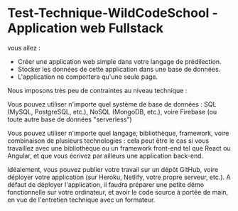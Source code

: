# Test-Technique-WildCodeSchool - Application web Fullstack


vous allez :

- Créer une application web simple dans votre langage de prédilection.
- Stocker les données de cette application dans une base de données.
- L'application ne comportera qu'une seule page.

Nous imposons très peu de contraintes au niveau technique :

Vous pouvez utiliser n'importe quel système de base de données : SQL (MySQL, PostgreSQL, etc.), NoSQL (MongoDB, etc.), voire Firebase (ou toute autre base de données "serverless")

Vous pouvez utiliser n'importe quel langage, bibliothèque, framework, voire combinaison de plusieurs technologies : cela peut être le cas si vous travaillez avec une bibliothèque ou un framework front-end tel que React ou Angular, et que vous écrivez par ailleurs une application back-end.

Idéalement, vous pouvez publier votre travail sur un dépôt GitHub, voire déployer votre application (sur Heroku, Netlify, votre propre serveur, etc.). A défaut de déployer l'application, il faudra préparer une petite démo fonctionnelle sur votre ordinateur, et avoir le code source à portée de main, en vue de l'entretien technique avec un formateur.
